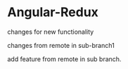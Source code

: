 # Angular-Redux

changes for new functionality

changes from remote in sub-branch1





add feature from remote in sub branch.
